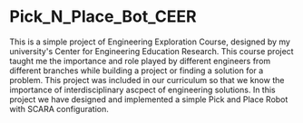 # Pick_N_Place_Bot_CEER
This is a simple project of Engineering Exploration Course, designed by my university's Center for Engineering Education Research.
This course project taught me the importance and role played by different engineers from different branches while building a project or finding a solution for a problem. This project was included in our curriculum so that we know the importance of interdisciplinary ascpect of engineering solutions. 
In this project we have designed and implemented a simple Pick and Place Robot with SCARA configuration. 
